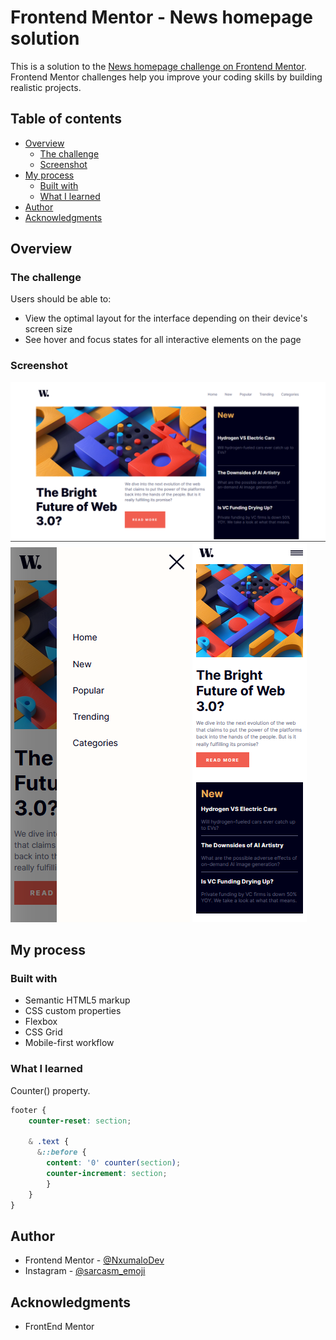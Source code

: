 # Frontend Mentor - News homepage solution

This is a solution to the [News homepage challenge on Frontend Mentor](https://www.frontendmentor.io/challenges/news-homepage-H6SWTa1MFl). Frontend Mentor challenges help you improve your coding skills by building realistic projects. 

## Table of contents

- [Overview](#overview)
  - [The challenge](#the-challenge)
  - [Screenshot](#screenshot)
- [My process](#my-process)
  - [Built with](#built-with)
  - [What I learned](#what-i-learned)
- [Author](#author)
- [Acknowledgments](#acknowledgments)

## Overview

### The challenge

Users should be able to:

- View the optimal layout for the interface depending on their device's screen size
- See hover and focus states for all interactive elements on the page

### Screenshot

![Screenshot](<assets/images/Screenshot 2023-09-12 215049.png>)
![Screenshot](<assets/images/Screenshot 2023-09-12 215115.png>)
![Screenshot](<assets/images/Screenshot 2023-09-12 215140.png>)

## My process

### Built with

- Semantic HTML5 markup
- CSS custom properties
- Flexbox
- CSS Grid
- Mobile-first workflow

### What I learned

Counter() property. 

```css
footer {
    counter-reset: section;
    
    & .text {
      &::before {
        content: '0' counter(section);
        counter-increment: section;
        }
    }
}
```

## Author

- Frontend Mentor - [@NxumaloDev](https://www.frontendmentor.io/profile/NxumaloDev)
- Instagram - [@sarcasm_emoji](https://www.instagram.com/sarcasm_emoji)

## Acknowledgments

- FrontEnd Mentor